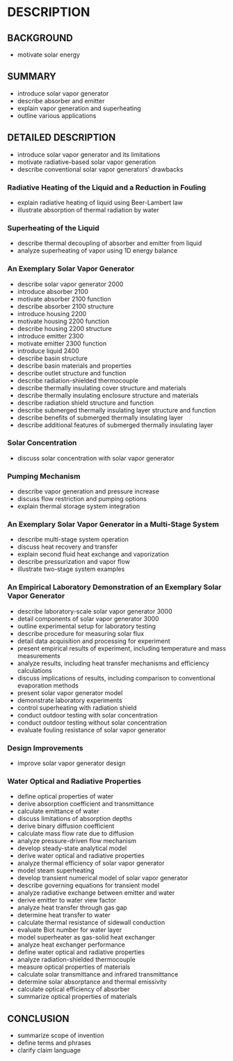 # DESCRIPTION

## BACKGROUND

- motivate solar energy

## SUMMARY

- introduce solar vapor generator
- describe absorber and emitter
- explain vapor generation and superheating
- outline various applications

## DETAILED DESCRIPTION

- introduce solar vapor generator and its limitations
- motivate radiative-based solar vapor generation
- describe conventional solar vapor generators' drawbacks

### Radiative Heating of the Liquid and a Reduction in Fouling

- explain radiative heating of liquid using Beer-Lambert law
- illustrate absorption of thermal radiation by water

### Superheating of the Liquid

- describe thermal decoupling of absorber and emitter from liquid
- analyze superheating of vapor using 1D energy balance

### An Exemplary Solar Vapor Generator

- describe solar vapor generator 2000
- introduce absorber 2100
- motivate absorber 2100 function
- describe absorber 2100 structure
- introduce housing 2200
- motivate housing 2200 function
- describe housing 2200 structure
- introduce emitter 2300
- motivate emitter 2300 function
- introduce liquid 2400
- describe basin structure
- describe basin materials and properties
- describe outlet structure and function
- describe radiation-shielded thermocouple
- describe thermally insulating cover structure and materials
- describe thermally insulating enclosure structure and materials
- describe radiation shield structure and function
- describe submerged thermally insulating layer structure and function
- describe benefits of submerged thermally insulating layer
- describe additional features of submerged thermally insulating layer

### Solar Concentration

- discuss solar concentration with solar vapor generator

### Pumping Mechanism

- describe vapor generation and pressure increase
- discuss flow restriction and pumping options
- explain thermal storage system integration

### An Exemplary Solar Vapor Generator in a Multi-Stage System

- describe multi-stage system operation
- discuss heat recovery and transfer
- explain second fluid heat exchange and vaporization
- describe pressurization and vapor flow
- illustrate two-stage system examples

### An Empirical Laboratory Demonstration of an Exemplary Solar Vapor Generator

- describe laboratory-scale solar vapor generator 3000
- detail components of solar vapor generator 3000
- outline experimental setup for laboratory testing
- describe procedure for measuring solar flux
- detail data acquisition and processing for experiment
- present empirical results of experiment, including temperature and mass measurements
- analyze results, including heat transfer mechanisms and efficiency calculations
- discuss implications of results, including comparison to conventional evaporation methods
- present solar vapor generator model
- demonstrate laboratory experiments
- control superheating with radiation shield
- conduct outdoor testing with solar concentration
- conduct outdoor testing without solar concentration
- evaluate fouling resistance of solar vapor generator

### Design Improvements

- improve solar vapor generator design

### Water Optical and Radiative Properties

- define optical properties of water
- derive absorption coefficient and transmittance
- calculate emittance of water
- discuss limitations of absorption depths
- derive binary diffusion coefficient
- calculate mass flow rate due to diffusion
- analyze pressure-driven flow mechanism
- develop steady-state analytical model
- derive water optical and radiative properties
- analyze thermal efficiency of solar vapor generator
- model steam superheating
- develop transient numerical model of solar vapor generator
- describe governing equations for transient model
- analyze radiative exchange between emitter and water
- derive emitter to water view factor
- analyze heat transfer through gas gap
- determine heat transfer to water
- calculate thermal resistance of sidewall conduction
- evaluate Biot number for water layer
- model superheater as gas-solid heat exchanger
- analyze heat exchanger performance
- define water optical and radiative properties
- analyze radiation-shielded thermocouple
- measure optical properties of materials
- calculate solar transmittance and infrared transmittance
- determine solar absorptance and thermal emissivity
- calculate optical efficiency of absorber
- summarize optical properties of materials

## CONCLUSION

- summarize scope of invention
- define terms and phrases
- clarify claim language

